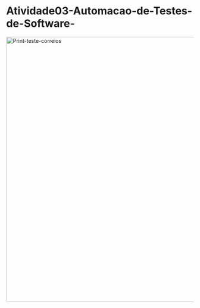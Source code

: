 # Atividade03-Automacao-de-Testes-de-Software-

<img width="713" alt="Print-teste-correios" src="https://github.com/GuiilhermeLsantos/Atividade03-Automacao-de-Testes-de-Software-/assets/110145085/7f27e193-16ea-4127-b465-90696e26ac85">
